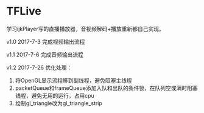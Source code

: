 # TFLive

学习ijkPlayer写的直播播放器，音视频解码+播放重新都自己实现。

v1.0 2017-7-3 完成视频输出流程

v1.1 2017-7-6 完成音频输出流程

v1.2 2017-7-26 优化处理：
 1. 将OpenGL显示流程移到副线程，避免阻塞主线程
 2. packetQueue和frameQueue添加入队和出队的条件锁，在队列空或满时阻塞线程，避免无用的运行，占用cpu
 3. 绘制gl_triangle改为gl_triangle_strip
